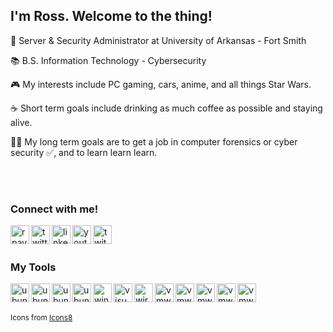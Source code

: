 ## I'm Ross. Welcome to the thing!

🏢 Server & Security Administrator at University of Arkansas - Fort Smith

📚 B.S. Information Technology - Cybersecurity 

🎮 My interests include PC gaming, cars, anime, and all things Star Wars.

☕ Short term goals include drinking as much coffee as possible and staying alive.

🕵️‍♂️ My long term goals are to get a job in computer forensics or cyber security ✅, and to learn learn learn.

<br><br>


### Connect with me!

[<img align="left" alt="rpayne.dev" width="30px" height="30px" src="https://img.icons8.com/fluency/48/domain.png" />][website]
[<img align="left" alt="twitter" width="30px" height="30px" src="https://img.icons8.com/fluent/96/000000/twitter.png" />][twitter]
[<img align="left" alt="linkedin" width="30px" height="30px" src="https://img.icons8.com/fluent/96/000000/linkedin.png" />][linkedin]
[<img align="left" alt="youtube" width="30px" height="30px" src="https://img.icons8.com/fluent/96/000000/youtube-play.png"/>][youtube]
[<img align="left" alt="twitch" width="30px" height="30px" src="https://img.icons8.com/color/96/000000/twitch--v2.png" />][twitch]

<br><br>


### My Tools

<a href="#"><img align="left" alt="ubuntu-linux" width="30px" height="30px" src="https://img.icons8.com/color/96/ubuntu--v1.png"/></a>
<a href="#"><img align="left" alt="ubuntu-linux" width="30px" height="30px" src="https://img.icons8.com/color/96/red-hat.png"/></a>
<a href="#"><img align="left" alt="ubuntu-linux" width="30px" height="30px" src="https://img.icons8.com/fluency/96/bash.png"/></a>
<a href="#"><img align="left" alt="ubuntu-linux" width="30px" height="30px" src="https://img.icons8.com/color/96/python--v1.png"/></a>
<a href="#"><img align="left" alt="windows-10" width="30px" height="30px" src="https://img.icons8.com/fluency/96/windows-10.png"/></a>
<a href="#"><img align="left" alt="visual-studio-code" width="30px" height="30px" src="https://img.icons8.com/fluency/96/visual-studio-code-2019.png"/></a>
<a href="#"><img align="left" alt="wireshark" width="30px" height="30px" src="https://upload.wikimedia.org/wikipedia/commons/d/db/Wireshark_Icon.png"/></a>
<a href="#"><img align="left" alt="vmware" width="30px" height="30px" src="https://img.icons8.com/color/96/vmware.png"/></a>
<a href="#"><img align="left" alt="vmware" width="30px" height="30px" src="https://img.icons8.com/fluency/96/microsoft-365.png"/></a>
<a href="#"><img align="left" alt="vmware" width="30px" height="30px" src="https://img.icons8.com/fluency/96/azure-1.png"/></a>
<a href="#"><img align="left" alt="vmware" width="30px" height="30px" src="https://img.icons8.com/fluency/96/office-365-security--compliance.png"/></a>
<a href="#"><img align="left" alt="vmware" width="30px" height="30px" src="https://img.icons8.com/color/96/microsoft-exchange-2019.png"/></a>



<br><br>

<sub>Icons from <a href="https://icons8.com">Icons8</a></sub>



[website]: https://rpayne.dev
[twitter]: https://twitter.com/rosspayn3
[youtube]: https://www.youtube.com/@squidzorz
[linkedin]: https://www.linkedin.com/in/ross-payn3/
[twitch]: https://www.twitch.tv/squidzorz

